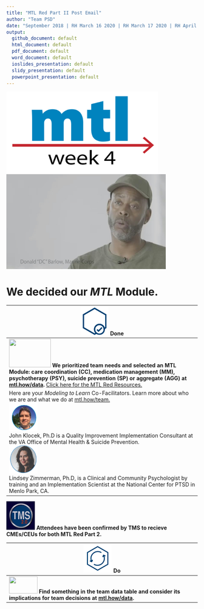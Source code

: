 ```yaml
---
title: "MTL Red Part II Post Email"
author: "Team PSD"
date: "September 2018 | RH March 16 2020 | RH March 17 2020 | RH April 6 2020"
output: 
  github_document: default
  html_document: default
  pdf_document: default
  word_document: default
  ioslides_presentation: default
  slidy_presentation: default
  powerpoint_presentation: default
---
```



<!-- MTL Logo, HTML img tag -->
[<img src = "https://github.com/lzim/teampsd/blob/master/resources/title_slides_weeks/mtl_how_week4.png?raw=true"
     height = "215" width = "400">](https://github.com/lzim/mtl/blob/master/red/part2/part2_learner/mtl_red_part_2_see.md)
[<img src="https://github.com/lzim/teampsd/blob/master/resources/vapor_team_youtube/barlow_vapor.jpg?raw=true" height="250" width="420">](https://mtl.how/vapor_wk04)   

# We decided our _MTL_ Module.

<!-- Do/Done Tables -->
[<img src = "https://github.com/lzim/teampsd/blob/master/resources/icons/done.png" height = "75" width = "75">](https://github.com/lzim/mtl/blob/master/red/part2/part2_learner/mtl_red_part_2_see.md) **Done** |
| --- |
|[<img src = "https://raw.githubusercontent.com/lzim/teampsd/master/resources/logos/mtl_how_data_sm.png" height = "75" width = "110">](http://mtl.how/data) **We prioritized team needs and selected an MTL Module: care coordination (CC), medication management (MM), psychotherapy (PSY), suicide prevention (SP) or aggregate (AGG) at [mtl.how/data](https://mtl.how/data).** [Click here for the MTL Red Resources.](https://github.com/lzim/mtl/blob/master/red/)  |
Here are your _Modeling to Learn_ Co-Facilitators. Learn more about who we are and what we do at [mtl.how/team.](https://mtl.how/team) <br> [<img src="https://github.com/lzim/teampsd/blob/master/resources/small_circle_headshots/klocek_headshot_circle.jpg" height= "75" width="75">](https://forio.com/app/va/va-psd-team/teampsd.html) <br> John Klocek, Ph.D is a Quality Improvement Implementation Consultant at the VA Office of Mental Health & Suicide Prevention. <br> [<img src="https://github.com/lzim/teampsd/blob/master/resources/small_circle_headshots/zimmerman_headshot_circle.png?raw=true" height="75" width="75">](https://forio.com/app/va/va-psd-team/teampsd.html) <br> Lindsey Zimmerman, Ph.D, is a Clinical and Community Psychologist by training and an Implementation Scientist at the National Center for PTSD in Menlo Park, CA.  | 
[<img src = "https://github.com/lzim/teampsd/blob/master/resources/logos/tms_logo.jpg?raw=true" height = "75" width = "75">](https://www.tms.va.gov/SecureAuth35/) **Attendees have been confirmed by TMS to recieve CMEs/CEUs for both MTL Red Part 2.**
<!-- Do/Done Tables -->
[<img src = "https://github.com/lzim/teampsd/blob/master/resources/icons/do.png" height = "75" width = "75">](https://github.com/lzim/mtl/blob/master/blue/session03/s03_learner/mtl_session03_see.md) **Do** |
| --- |
|[<img src = "https://raw.githubusercontent.com/lzim/teampsd/master/resources/logos/mtl_how_data_sm.png" height = "45" width = "75">](http://mtl.how/data) **Find something in the team data table and consider its implications for team decisions at [mtl.how/data](https://mtl.how/data).**  |

